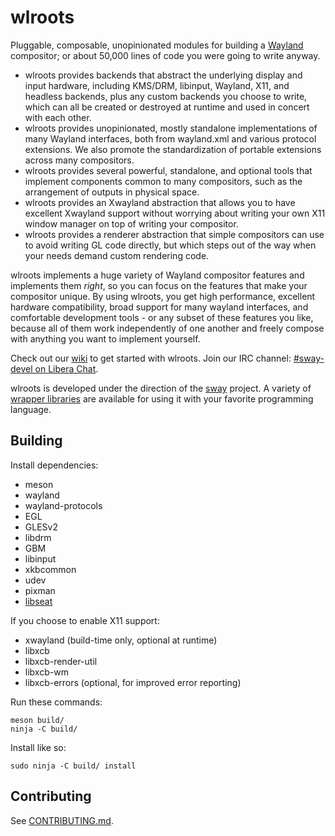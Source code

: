# wlroots

Pluggable, composable, unopinionated modules for building a [Wayland]
compositor; or about 50,000 lines of code you were going to write anyway.

- wlroots provides backends that abstract the underlying display and input
  hardware, including KMS/DRM, libinput, Wayland, X11, and headless backends,
  plus any custom backends you choose to write, which can all be created or
  destroyed at runtime and used in concert with each other.
- wlroots provides unopinionated, mostly standalone implementations of many
  Wayland interfaces, both from wayland.xml and various protocol extensions.
  We also promote the standardization of portable extensions across
  many compositors.
- wlroots provides several powerful, standalone, and optional tools that
  implement components common to many compositors, such as the arrangement of
  outputs in physical space.
- wlroots provides an Xwayland abstraction that allows you to have excellent
  Xwayland support without worrying about writing your own X11 window manager
  on top of writing your compositor.
- wlroots provides a renderer abstraction that simple compositors can use to
  avoid writing GL code directly, but which steps out of the way when your
  needs demand custom rendering code.

wlroots implements a huge variety of Wayland compositor features and implements
them *right*, so you can focus on the features that make your compositor
unique. By using wlroots, you get high performance, excellent hardware
compatibility, broad support for many wayland interfaces, and comfortable
development tools - or any subset of these features you like, because all of
them work independently of one another and freely compose with anything you want
to implement yourself.

Check out our [wiki] to get started with wlroots. Join our IRC channel:
[#sway-devel on Libera Chat].

wlroots is developed under the direction of the [sway] project. A variety of
[wrapper libraries] are available for using it with your favorite programming
language.

## Building

Install dependencies:

* meson
* wayland
* wayland-protocols
* EGL
* GLESv2
* libdrm
* GBM
* libinput
* xkbcommon
* udev
* pixman
* [libseat]

If you choose to enable X11 support:

* xwayland (build-time only, optional at runtime)
* libxcb
* libxcb-render-util
* libxcb-wm
* libxcb-errors (optional, for improved error reporting)

Run these commands:

    meson build/
    ninja -C build/

Install like so:

    sudo ninja -C build/ install

## Contributing

See [CONTRIBUTING.md].

[Wayland]: https://wayland.freedesktop.org/
[wiki]: https://github.com/swaywm/wlroots/wiki/Getting-started
[#sway-devel on Libera Chat]: https://web.libera.chat/?channels=#sway-devel
[Sway]: https://github.com/swaywm/sway
[wrapper libraries]: https://github.com/search?q=topic%3Abindings+org%3Aswaywm&type=Repositories
[libseat]: https://git.sr.ht/~kennylevinsen/seatd
[CONTRIBUTING.md]: https://github.com/swaywm/wlroots/blob/master/CONTRIBUTING.md

